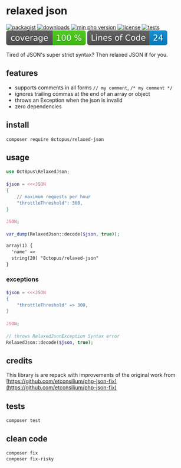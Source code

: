 # relaxed json

[![packagist](http://poser.pugx.org/8ctopus/relaxed-json/v)](https://packagist.org/packages/8ctopus/relaxed-json)
[![downloads](http://poser.pugx.org/8ctopus/relaxed-json/downloads)](https://packagist.org/packages/8ctopus/relaxed-json)
[![min php version](http://poser.pugx.org/8ctopus/relaxed-json/require/php)](https://packagist.org/packages/8ctopus/relaxed-json)
[![license](http://poser.pugx.org/8ctopus/relaxed-json/license)](https://packagist.org/packages/8ctopus/relaxed-json)
[![tests](https://github.com/8ctopus/relaxed-json/actions/workflows/tests.yml/badge.svg)](https://github.com/8ctopus/relaxed-json/actions/workflows/tests.yml)
![code coverage badge](https://raw.githubusercontent.com/8ctopus/relaxed-json/image-data/coverage.svg)
![lines of code](https://raw.githubusercontent.com/8ctopus/relaxed-json/image-data/lines.svg)

Tired of JSON's super strict syntax? Then relaxed JSON if for you.

## features

- supports comments in all forms `// my comment`, `/* my comment */`
- ignores trailing commas at the end of an array or object
- throws an Exception when the json is invalid
- zero dependencies

## install

    composer require 8ctopus/relaxed-json

## usage

```php
use Oct8pus\RelaxedJson;

$json = <<<JSON
{
    // maximum requests per hour
    "throttleThreshold": 300,
}

JSON;

var_dump(RelaxedJson::decode($json, true));
```

```txt
array(1) {
  'name' =>
  string(20) "8ctopus/relaxed-json"
}
```

### exceptions

```php
$json = <<<JSON
{
    "throttleThreshold" => 300,
}

JSON;

// throws RelaxedJsonException Syntax error
RelaxedJson::decode($json, true);
```

## credits

This library is are repack with improvements of the original work from [https://github.com/etconsilium/php-json-fix](https://github.com/etconsilium/php-json-fix)

## tests

    composer test

## clean code

    composer fix
    composer fix-risky
